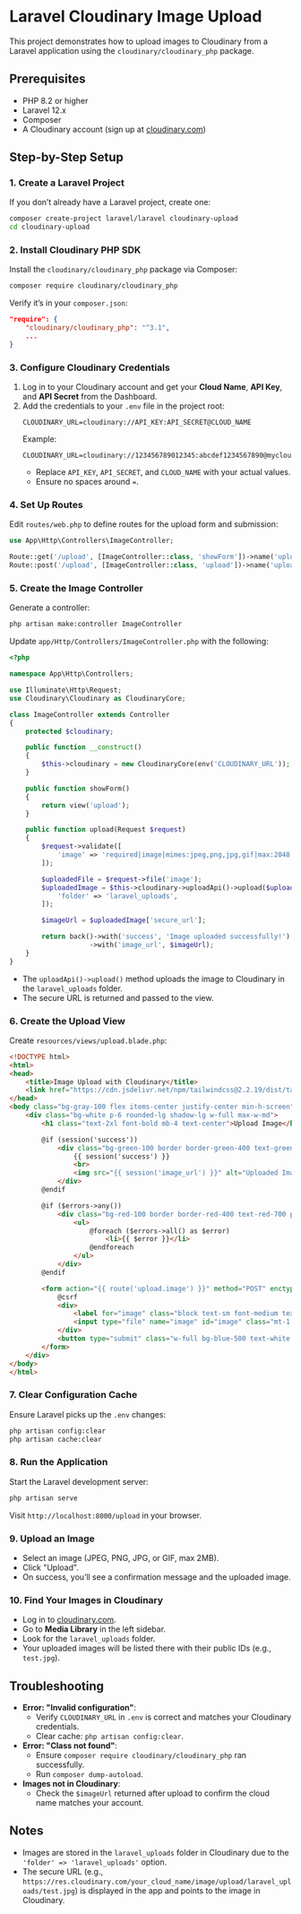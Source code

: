 # Laravel Cloudinary Image Upload

This project demonstrates how to upload images to Cloudinary from a Laravel application using the `cloudinary/cloudinary_php` package.

## Prerequisites
- PHP 8.2 or higher
- Laravel 12.x
- Composer
- A Cloudinary account (sign up at [cloudinary.com](https://cloudinary.com))

## Step-by-Step Setup

### 1. Create a Laravel Project
If you don’t already have a Laravel project, create one:
```bash
composer create-project laravel/laravel cloudinary-upload
cd cloudinary-upload
```

### 2. Install Cloudinary PHP SDK
Install the `cloudinary/cloudinary_php` package via Composer:
```bash
composer require cloudinary/cloudinary_php
```
Verify it’s in your `composer.json`:
```json
"require": {
    "cloudinary/cloudinary_php": "^3.1",
    ...
}
```

### 3. Configure Cloudinary Credentials
1. Log in to your Cloudinary account and get your **Cloud Name**, **API Key**, and **API Secret** from the Dashboard.
2. Add the credentials to your `.env` file in the project root:
   ```
   CLOUDINARY_URL=cloudinary://API_KEY:API_SECRET@CLOUD_NAME
   ```
   Example:
   ```
   CLOUDINARY_URL=cloudinary://123456789012345:abcdef1234567890@mycloudname
   ```
   - Replace `API_KEY`, `API_SECRET`, and `CLOUD_NAME` with your actual values.
   - Ensure no spaces around `=`.

### 4. Set Up Routes
Edit `routes/web.php` to define routes for the upload form and submission:
```php
use App\Http\Controllers\ImageController;

Route::get('/upload', [ImageController::class, 'showForm'])->name('upload.form');
Route::post('/upload', [ImageController::class, 'upload'])->name('upload.image');
```

### 5. Create the Image Controller
Generate a controller:
```bash
php artisan make:controller ImageController
```
Update `app/Http/Controllers/ImageController.php` with the following:
```php
<?php

namespace App\Http\Controllers;

use Illuminate\Http\Request;
use Cloudinary\Cloudinary as CloudinaryCore;

class ImageController extends Controller
{
    protected $cloudinary;

    public function __construct()
    {
        $this->cloudinary = new CloudinaryCore(env('CLOUDINARY_URL'));
    }

    public function showForm()
    {
        return view('upload');
    }

    public function upload(Request $request)
    {
        $request->validate([
            'image' => 'required|image|mimes:jpeg,png,jpg,gif|max:2048',
        ]);

        $uploadedFile = $request->file('image');
        $uploadedImage = $this->cloudinary->uploadApi()->upload($uploadedFile->getRealPath(), [
            'folder' => 'laravel_uploads',
        ]);

        $imageUrl = $uploadedImage['secure_url'];

        return back()->with('success', 'Image uploaded successfully!')
                    ->with('image_url', $imageUrl);
    }
}
```
- The `uploadApi()->upload()` method uploads the image to Cloudinary in the `laravel_uploads` folder.
- The secure URL is returned and passed to the view.

### 6. Create the Upload View
Create `resources/views/upload.blade.php`:
```html
<!DOCTYPE html>
<html>
<head>
    <title>Image Upload with Cloudinary</title>
    <link href="https://cdn.jsdelivr.net/npm/tailwindcss@2.2.19/dist/tailwind.min.css" rel="stylesheet">
</head>
<body class="bg-gray-100 flex items-center justify-center min-h-screen">
    <div class="bg-white p-6 rounded-lg shadow-lg w-full max-w-md">
        <h1 class="text-2xl font-bold mb-4 text-center">Upload Image</h1>

        @if (session('success'))
            <div class="bg-green-100 border border-green-400 text-green-700 px-4 py-3 rounded mb-4">
                {{ session('success') }}
                <br>
                <img src="{{ session('image_url') }}" alt="Uploaded Image" class="mt-2 max-w-full h-auto">
            </div>
        @endif

        @if ($errors->any())
            <div class="bg-red-100 border border-red-400 text-red-700 px-4 py-3 rounded mb-4">
                <ul>
                    @foreach ($errors->all() as $error)
                        <li>{{ $error }}</li>
                    @endforeach
                </ul>
            </div>
        @endif

        <form action="{{ route('upload.image') }}" method="POST" enctype="multipart/form-data" class="space-y-4">
            @csrf
            <div>
                <label for="image" class="block text-sm font-medium text-gray-700">Select Image</label>
                <input type="file" name="image" id="image" class="mt-1 block w-full text-sm text-gray-500 file:mr-4 file:py-2 file:px-4 file:rounded file:border-0 file:text-sm file:font-semibold file:bg-blue-50 file:text-blue-700 hover:file:bg-blue-100">
            </div>
            <button type="submit" class="w-full bg-blue-500 text-white py-2 px-4 rounded hover:bg-blue-600">Upload</button>
        </form>
    </div>
</body>
</html>
```

### 7. Clear Configuration Cache
Ensure Laravel picks up the `.env` changes:
```bash
php artisan config:clear
php artisan cache:clear
```

### 8. Run the Application
Start the Laravel development server:
```bash
php artisan serve
```
Visit `http://localhost:8000/upload` in your browser.

### 9. Upload an Image
- Select an image (JPEG, PNG, JPG, or GIF, max 2MB).
- Click "Upload".
- On success, you’ll see a confirmation message and the uploaded image.

### 10. Find Your Images in Cloudinary
- Log in to [cloudinary.com](https://cloudinary.com).
- Go to **Media Library** in the left sidebar.
- Look for the `laravel_uploads` folder.
- Your uploaded images will be listed there with their public IDs (e.g., `test.jpg`).

## Troubleshooting
- **Error: "Invalid configuration"**:
  - Verify `CLOUDINARY_URL` in `.env` is correct and matches your Cloudinary credentials.
  - Clear cache: `php artisan config:clear`.
- **Error: "Class not found"**:
  - Ensure `composer require cloudinary/cloudinary_php` ran successfully.
  - Run `composer dump-autoload`.
- **Images not in Cloudinary**:
  - Check the `$imageUrl` returned after upload to confirm the cloud name matches your account.

## Notes
- Images are stored in the `laravel_uploads` folder in Cloudinary due to the `'folder' => 'laravel_uploads'` option.
- The secure URL (e.g., `https://res.cloudinary.com/your_cloud_name/image/upload/laravel_uploads/test.jpg`) is displayed in the app and points to the image in Cloudinary.
